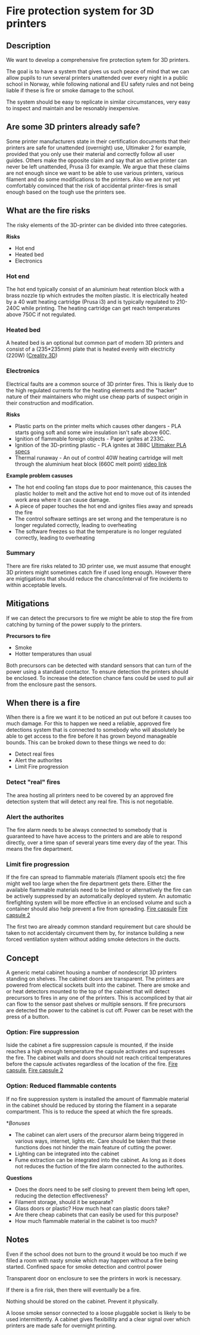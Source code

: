 # Fire protection system for 3D printers 

## Description
We want to develop a comprehensive fire protection sytem for 3D printers.

The goal is to have a system that gives us such peace of mind that we can allow pupils to run several printers unattended over every night in a public school in Norway, while following national and EU safety rules and not being liable if these is fire or smoke damage to the school. 

The system should be easy to replicate in similar circumstances, very easy to inspect and maintain and be resonably inexpensive. 

## Are some 3D printers already safe?
Some printer manufacturers state in their certification documents that their printers are safe for unattended (overnight) use, Ultimaker 2 for example, provided that you only use their material and correctly follow all user guides. Others make the opposite claim and say that an active printer can never be left unattended, Prusa i3 for example. We argue that these claims are not enough since we want to be able to use various printers, various filament and do some modifications to the printers. Also we are not yet comfortably convinced that the risk of accidental printer-fires is small enough based on the tough use the printers see. 

## What are the fire risks
The risky elements of the 3D-printer can be divided into three categories. 

**Risks**
* Hot end
* Heated bed
* Electronics

### Hot end
The hot end typically consist of an aluminium heat retention block with a brass nozzle tip which extrudes the molten plastic. It is electrically heated by a 40 watt heating cartridge (Prusa i3) and is typically regulated to 210-240C while printing. The heating cartridge can get reach temperatures above 750C if not regulated.

### Heated bed
A heated bed is an optional but common part of modern 3D printers and consist of a (235*235mm) plate that is heated evenly with electricity (220W) ([Creality 3D](https://www.banggood.com/no/Creality-3D-24V-220W-235235mm-Aluminum-Heated-Bed-Hot-Bed-Kit-For-Ender-3-3D-Printer-p-1335217.html))

### Electronics
Electrical faults are a common source of 3D printer fires. This is likely due to the high regulated currents for the heating elements and the "hacker" nature of their maintainers who might use cheap parts of suspect origin in their construction and modification. 

**Risks**
* Plastic parts on the printer melts which causes other dangers - PLA starts going soft and some wire insulation isn't safe above 60C.
* Ignition of flammable foreign objects - Paper ignites at 233C.
* Ignition of the 3D-printing plastic - PLA ignites at 388C [Ultimaker PLA specs](fire/UM180816_SDS_PLA-RB_V11.pdf)
* Thermal runaway - An out of control 40W heating cartridge will melt through the aluminium heat block (660C melt point) [video link](https://www.youtube.com/watch?v=qVjWg2vuWzk)

**Example problem casuses**
* The hot end cooling fan stops due to poor maintenance, this causes the plastic holder to melt and the active hot end to move out of its intended work area where it can cause damage.
* A piece of paper touches the hot end and ignites flies away and spreads the fire
* The control software settings are set wrong and the temperature is no longer regulated correctly, leading to overheating
* The software freezes so that the temperature is no longer regulated correctly, leading to overheating

### Summary
There are fire risks related to 3D printer use, we must assume that enought 3D printers might sometimes catch fire if used long enough. However there are migtigations that should reduce the chance/interval of fire incidents to within acceptable levels. 

## Mitigations
If we can detect the precursors to fire we might be able to stop the fire from catching by turning of the power supply to the printers.

**Precursors to fire**
* Smoke
* Hotter temperatures than usual

Both precursors can be detected with standard sensors that can turn of the power using a standard contactor. To ensure detection the printers should be enclosed. To increase the detection chance fans could be used to pull air from the enclosure past the sensors.

## When there is a fire
When there is a fire we want it to be noticed an put out before it causes too much damage. For this to happen we need a reliable, approved fire detections system that is connected to somebody who will absolutely be able to get access to the fire before it has grown beyond manageable bounds. This can be broked down to these things we need to do:
* Detect real fires 
* Alert the authorites
* Limit Fire progression 

### Detect "real" fires 
The area hosting all printers need to be covered by an approved fire detection system that will detect any real fire. This is not negotiable.

### Alert the authorites
The fire alarm needs to be always connected to somebody that is guaranteed to have have access to the printers and are able to respond directly, over a time span of several years time every day of the year. This means the fire department. 

### Limit fire progression 
If the fire can spread to flammable materials (filament spools etc) the fire might well too large when the fire department gets there. Either the available flammable materials need to be limited or alternatively the fire can be actively suppressed by an automatically deployed system. An automatic firefighting system will be more effective in an enclosed volume and such a container should also help prevent a fire from spreading. [Fire capsule](https://www.maritim.no/bonpet-brannslukkingsampull) [Fire capsule 2](http://bontel.com/production/show2/fire_extinguishing_device.html)

The first two are already common standard requirement but care should be taken to not accidentaly circumvent them by, for instance building a new forced ventilation system without adding smoke detectors in the ducts.

## Concept 
A generic metal cabinet housing a number of nondescript 3D printers standing on shelves. The cabinet doors are transparent. The printers are powered from electical sockets built into the cabinet. There are smoke and or heat detectors mounted to the top of the cabinet that will detect precursors to fires in any one of the printers. This is accompliced by that air can flow to the sensor past shelves or multiple sensors. If fire precursors are detected the power to the cabinet is cut off. Power can be reset with the press of a button. 

### Option: Fire suppression
Iside the cabinet a fire suppression capsule is mounted, if the inside reaches a high enough temperature the capsule activates and supresses the fire. The cabinet walls and doors should not reach critical temperatures before the capsule activates regardless of the location of the fire. [Fire capsule](https://www.maritim.no/bonpet-brannslukkingsampull), [Fire capsule 2](http://bontel.com/production/show2/fire_extinguishing_device.html)

### Option: Reduced flammable contents 
If no fire suppression system is installed the amount of flammable material in the cabinet should be reduced by storing the filament in a separate compartment. This is to reduce the speed at which the fire spreads. 

**Bonuses* 
* The cabinet can alert users of the precursor alarm being triggered in various ways, internet, lights etc. Care should be taken that these functions does not hinder the main feature of cutting the power.
* Lighting can be integrated into the cabinet
* Fume extraction can be integrated into the cabinet. As long as it does not reduces the fuction of the fire alarm connected to the authorites.

**Questions**
* Does the doors need to be self closing to prevent them being left open, reducing the detection effectiveness?
* Filament storage, should it be separate? 
* Glass doors or plastic? How much heat can plastic doors take?
* Are there cheap cabinets that can easily be used for this purpose?
* How much flammable material in the cabinet is too much?

## Notes
Even if the school does not burn to the ground it would be too much if we filled a room with nasty smoke which may happen without a fire being started.
Confined space for smoke detection and control power 

Transparent door on enclosure to see the printers in work is necessary.

If there is a fire risk, then there will eventually be a fire. 

Nothing should be stored on the cabinet. Prevent it physically.

A loose smoke sensor connected to a loose pluggable socket is likely to be used intermittently. A cabinet gives flexibillity and a clear signal over which printers are made safe for overnight printing.
